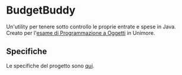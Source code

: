 # BudgetBuddy
Un'utility per tenere sotto controllo le proprie entrate e spese in Java.  
Creato per l'[esame di Programmazione a Oggetti](http://didattica.agentgroup.unimore.it/wiki/index.php/Programmazione_ad_Oggetti#Modalit.C3.A0_di_Sviluppo_del_Progetto_Java) in Unimore.

## Specifiche
Le specifiche del progetto sono [qui](https://www.didattica.agentgroup.unimo.it/wiki/images/6/66/Tesina2223.pdf).
